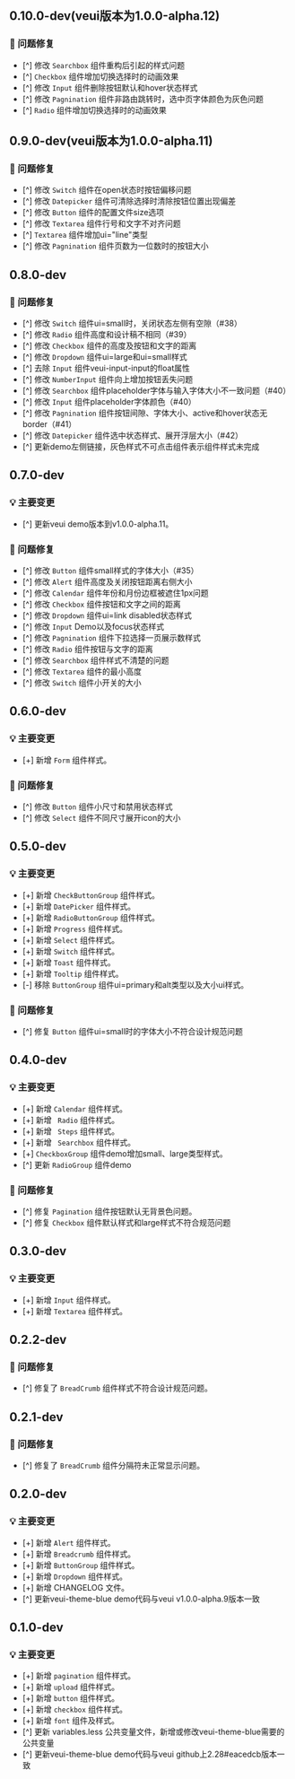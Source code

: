## 0.10.0-dev(veui版本为1.0.0-alpha.12)

### 🐞 问题修复

* [^] 修改 `Searchbox` 组件重构后引起的样式问题
* [^] `Checkbox` 组件增加切换选择时的动画效果
* [^] 修改 `Input` 组件删除按钮默认和hover状态样式
* [^] 修改 `Pagnination` 组件非路由跳转时，选中页字体颜色为灰色问题
* [^] `Radio` 组件增加切换选择时的动画效果

## 0.9.0-dev(veui版本为1.0.0-alpha.11)

### 🐞 问题修复

* [^] 修改 `Switch` 组件在open状态时按钮偏移问题
* [^] 修改 `Datepicker` 组件可清除选择时清除按钮位置出现偏差
* [^] 修改 `Button` 组件的配置文件size选项
* [^] 修改 `Textarea` 组件行号和文字不对齐问题
* [^] `Textarea` 组件增加ui="line"类型
* [^] 修改 `Pagnination` 组件页数为一位数时的按钮大小

## 0.8.0-dev

### 🐞 问题修复

* [^] 修改 `Switch` 组件ui=small时，关闭状态左侧有空隙（#38）
* [^] 修改 `Radio` 组件高度和设计稿不相同（#39）
* [^] 修改 `Checkbox` 组件的高度及按钮和文字的距离
* [^] 修改 `Dropdown` 组件ui=large和ui=small样式
* [^] 去除 `Input` 组件veui-input-input的float属性
* [^] 修改 `NumberInput` 组件向上增加按钮丢失问题
* [^] 修改 `Searchbox` 组件placeholder字体与输入字体大小不一致问题（#40）
* [^] 修改 `Input` 组件placeholder字体颜色（#40）
* [^] 修改 `Pagnination` 组件按钮间隙、字体大小、active和hover状态无border（#41）
* [^] 修改 `Datepicker` 组件选中状态样式、展开浮层大小（#42）
* [^] 更新demo左侧链接，灰色样式不可点击组件表示组件样式未完成


## 0.7.0-dev

### 💡 主要变更

* [^] 更新veui demo版本到v1.0.0-alpha.11。

### 🐞 问题修复

* [^] 修改 `Button` 组件small样式的字体大小（#35）
* [^] 修改 `Alert` 组件高度及关闭按钮距离右侧大小
* [^] 修改 `Calendar` 组件年份和月份边框被遮住1px问题
* [^] 修改 `Checkbox` 组件按钮和文字之间的距离
* [^] 修改 `Dropdown` 组件ui=link disabled状态样式
* [^] 修改 `Input` Demo以及focus状态样式
* [^] 修改 `Pagnination` 组件下拉选择一页展示数样式
* [^] 修改 `Radio` 组件按钮与文字的距离
* [^] 修改 `Searchbox` 组件样式不清楚的问题
* [^] 修改 `Textarea` 组件的最小高度
* [^] 修改 `Switch` 组件小开关的大小

## 0.6.0-dev

### 💡 主要变更

* [+] 新增 `Form` 组件样式。

### 🐞 问题修复

* [^] 修改 `Button` 组件小尺寸和禁用状态样式
* [^] 修改 `Select` 组件不同尺寸展开icon的大小

## 0.5.0-dev

### 💡 主要变更

* [+] 新增 `CheckButtonGroup` 组件样式。
* [+] 新增 `DatePicker` 组件样式。
* [+] 新增 `RadioButtonGroup` 组件样式。
* [+] 新增 `Progress` 组件样式。
* [+] 新增 `Select` 组件样式。
* [+] 新增 `Switch` 组件样式。
* [+] 新增 `Toast` 组件样式。
* [+] 新增 `Tooltip` 组件样式。
* [-] 移除 `ButtonGroup` 组件ui=primary和alt类型以及大小ui样式。

### 🐞 问题修复

* [^] 修复 `Button` 组件ui=small时的字体大小不符合设计规范问题

## 0.4.0-dev

### 💡 主要变更

* [+] 新增 `Calendar` 组件样式。
* [+] 新增 ` Radio` 组件样式。
* [+] 新增 ` Steps` 组件样式。
* [+] 新增 ` Searchbox` 组件样式。
* [+] `CheckboxGroup` 组件demo增加small、large类型样式。
* [^] 更新 `RadioGroup` 组件demo

### 🐞 问题修复

* [^] 修复 `Pagination` 组件按钮默认无背景色问题。
* [^] 修复 `Checkbox` 组件默认样式和large样式不符合规范问题

## 0.3.0-dev

### 💡 主要变更

* [+] 新增 `Input` 组件样式。
* [+] 新增 `Textarea` 组件样式。

## 0.2.2-dev

### 🐞 问题修复

* [^] 修复了 `BreadCrumb` 组件样式不符合设计规范问题。

## 0.2.1-dev

### 🐞 问题修复

* [^] 修复了 `BreadCrumb` 组件分隔符未正常显示问题。

## 0.2.0-dev

### 💡 主要变更

* [+] 新增 `Alert` 组件样式。
* [+] 新增 `Breadcrumb` 组件样式。
* [+] 新增 `ButtonGroup` 组件样式。
* [+] 新增 `Dropdown` 组件样式。
* [+] 新增 CHANGELOG 文件。
* [^] 更新veui-theme-blue demo代码与veui v1.0.0-alpha.9版本一致

## 0.1.0-dev

### 💡 主要变更

* [+] 新增 `pagination` 组件样式。
* [+] 新增 `upload` 组件样式。
* [+] 新增 `button` 组件样式。
* [+] 新增 `checkbox` 组件样式。
* [+] 新增 `font` 组件及样式。
* [^] 更新 variables.less 公共变量文件，新增或修改veui-theme-blue需要的公共变量
* [^] 更新veui-theme-blue demo代码与veui github上2.28#eacedcb版本一致
